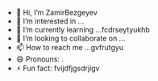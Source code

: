 - 👋 Hi, I’m ZamirBezgeyev
- 👀 I’m interested in ...
- 🌱 I’m currently learning ...fcdrseytyukhb
- 💞️ I’m looking to collaborate on ...
- 📫 How to reach me ...gvfrutgyu
- 😄 Pronouns: .
- ⚡ Fun fact: fvijdfjgsdrjigv
<!---
ZamirBezgeyev/ZamirBezgeyev is a ✨ special ✨ repository because its `README.md` (this file) appears on your GitHub profile.
You can click the Preview link to take a look at your changes.
--->
